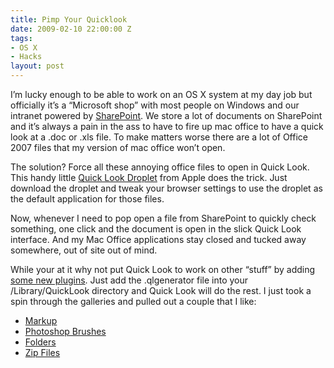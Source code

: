 ```yaml
---
title: Pimp Your Quicklook
date: 2009-02-10 22:00:00 Z
tags:
- OS X
- Hacks
layout: post
---
```

I’m lucky enough to be able to work on an OS X system at my day job but officially it’s a “Microsoft shop” with most people on Windows and our intranet powered by <a href="http://www.microsoft.com/Sharepoint/default.mspx">SharePoint</a>. We store a lot of documents on SharePoint and it’s always a pain in the ass to have to fire up mac office to have a quick look at a .doc or .xls file. To make matters worse there are a lot of Office 2007 files that my version of mac office won’t open.

The solution? Force all these annoying office files to open in Quick Look. This handy little <a href="http://www.apple.com/applescript/quickviewer/index.html">Quick Look Droplet</a> from Apple does the trick. Just download the droplet and tweak your browser settings to use the droplet as the default application for those files.

Now, whenever I need to pop open a file from SharePoint to quickly check something, one click and the document is open in the slick Quick Look interface. And my Mac Office applications stay closed and tucked away somewhere, out of site out of mind.

While your at it why not put Quick Look to work on other “stuff” by adding <a href="http://www.qlplugins.com/">some new plugins</a>. Just add the .qlgenerator file into your /Library/QuickLook directory and Quick Look will do the rest. I just took a spin through the galleries and pulled out a couple that I like:


<ul class="contentul"><li><a href="http://code.google.com/p/qlcolorcode/downloads/list">Markup</a></li>
  <li><a href="http://brushviewer.sourceforge.net/">Photoshop Brushes</a></li>
  <li><a href="http://homepage.mac.com/xdd/software/folder/">Folders</a></li>
  <li><a href="http://macitbetter.com/BetterZip-Quick-Look-Generator">Zip Files</a></li>
</ul>


